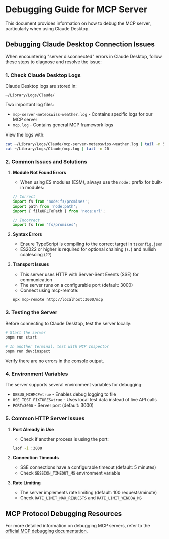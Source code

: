 # Debugging Guide for MCP Server

This document provides information on how to debug the MCP server, particularly when using Claude Desktop.

## Debugging Claude Desktop Connection Issues

When encountering "server disconnected" errors in Claude Desktop, follow these steps to diagnose and resolve the issue:

### 1. Check Claude Desktop Logs

Claude Desktop logs are stored in:

```
~/Library/Logs/Claude/
```

Two important log files:

- `mcp-server-meteoswiss-weather.log` - Contains specific logs for our MCP server
- `mcp.log` - Contains general MCP framework logs

View the logs with:

```bash
cat ~/Library/Logs/Claude/mcp-server-meteoswiss-weather.log | tail -n 50
cat ~/Library/Logs/Claude/mcp.log | tail -n 20
```

### 2. Common Issues and Solutions

1. **Module Not Found Errors**
   - When using ES modules (ESM), always use the `node:` prefix for built-in modules:

   ```typescript
   // Correct
   import fs from 'node:fs/promises';
   import path from 'node:path';
   import { fileURLToPath } from 'node:url';
   
   // Incorrect
   import fs from 'fs/promises';
   ```

2. **Syntax Errors**
   - Ensure TypeScript is compiling to the correct target in `tsconfig.json`
   - ES2022 or higher is required for optional chaining (`?.`) and nullish coalescing (`??`)

3. **Transport Issues**
   - This server uses HTTP with Server-Sent Events (SSE) for communication
   - The server runs on a configurable port (default: 3000)
   - Connect using mcp-remote:

   ```bash
   npx mcp-remote http://localhost:3000/mcp
   ```

### 3. Testing the Server

Before connecting to Claude Desktop, test the server locally:

```bash
# Start the server
pnpm run start

# In another terminal, test with MCP Inspector
pnpm run dev:inspect
```

Verify there are no errors in the console output.

### 4. Environment Variables

The server supports several environment variables for debugging:

- `DEBUG_MCHMCP=true` - Enables debug logging to file
- `USE_TEST_FIXTURES=true` - Uses local test data instead of live API calls
- `PORT=3000` - Server port (default: 3000)

### 5. Common HTTP Server Issues

1. **Port Already in Use**
   - Check if another process is using the port:
   ```bash
   lsof -i :3000
   ```

2. **Connection Timeouts**
   - SSE connections have a configurable timeout (default: 5 minutes)
   - Check `SESSION_TIMEOUT_MS` environment variable

3. **Rate Limiting**
   - The server implements rate limiting (default: 100 requests/minute)
   - Check `RATE_LIMIT_MAX_REQUESTS` and `RATE_LIMIT_WINDOW_MS`

## MCP Protocol Debugging Resources

For more detailed information on debugging MCP servers, refer to the [official MCP debugging documentation](https://modelcontextprotocol.io/docs/tools/debugging).
